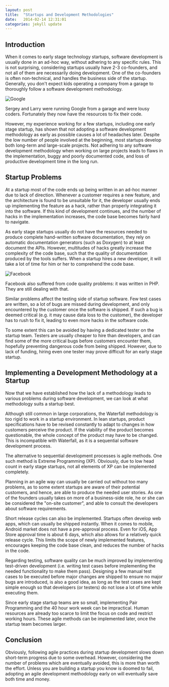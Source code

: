 ```yaml
---
layout: post
title:  "Startups and Development Methodologies"
date:   2014-02-14 12:31:01
categories: jekyll update
---
```


## Introduction

When it comes to early stage technology startups, software development is usually done in an ad-hoc way, without adhering to any specific rules. This is not surprising, considering startups usually have 2-3 co-founders, and not all of them are necessarily doing development. One of the co-founders is often non-technical, and handles the business side of the startup. Generally, you don't expect kids operating a company from a garage to thoroughly follow a software development methodology.

![Google](http://blog.inf.ed.ac.uk/sapm/files/2014/02/google-300x117.png)

Sergey and Larry were running Google from a garage and were lousy coders.
Fortunately they now have the resources to fix their code.

However, my experience working for a few startups, including one early stage startup, has shown that not adopting a software development methodology as early as possible causes a lot of headaches later. Despite the low number of people involved at the beginning, most startups develop both long-term and large-scale projects. Not adhering to any software development methodology when working on large projects leads to flaws in the implementation, buggy and poorly documented code, and loss of productive development time in the long run.

## Startup Problems

At a startup most of the code ends up being written in an ad-hoc manner due to lack of direction. Whenever a customer requires a new feature, and the architecture is found to be unsuitable for it, the developer usually ends up implementing the feature as a hack, rather than properly integrating it into the software. If this kind of development continues, and the number of hacks in the implementation increases, the code base becomes fairly hard to navigate.

As early stage startups usually do not have the resources needed to produce complete hand-written software documentation, they rely on automatic documentation generators (such as Doxygen) to at least document the APIs. However, multitudes of hacks greatly increase the complexity of the code base, such that the quality of documentation produced by the tools suffers. When a startup hires a new developer, it will take a lot of time for him or her to comprehend the code base.

![Facebook](http://blog.inf.ed.ac.uk/sapm/files/2014/02/fb1.png)

Facebook also suffered from code quality problems: it was written in PHP. They are still dealing with that.

Similar problems affect the testing side of startup software. Few test cases are written, so a lot of bugs are missed during development, and only encountered by the customer once the software is shipped. If such a bug is deemed critical (e.g. it may cause data loss to the customer), the developer has to rush to fix it, leading to even more hacks in the software code.

To some extent this can be avoided by having a dedicated tester on the startup team. Testers are usually cheaper to hire than developers, and can find some of the more critical bugs before customers encounter them, hopefully preventing dangerous code from being shipped. However, due to lack of funding, hiring even one tester may prove difficult for an early stage startup.

## Implementing a Development Methodology at a Startup

Now that we have established how the lack of a methodology leads to various problems during software development, we can look at what methodology suits a startup best.

Although still common in large corporations, the Waterfall methodology is too rigid to work in a startup environment. In lean startups, product specifications have to be revised constantly to adapt to changes in how customers perceive the product. If the viability of the product becomes questionable, the whole concept of the product may have to be changed. This is incompatible with Waterfall, as it is a sequential software development process.

The alternative to sequential development processes is agile methods. One such method is Extreme Programming (XP). Obviously, due to low head count in early stage startups, not all elements of XP can be implemented completely.

Planning in an agile way can usually be carried out without too many problems, as to some extent startups are aware of their potential customers, and hence, are able to produce the needed user stories. As one of the founders usually takes on more of a business-side role, he or she can be considered the "on-site customer", and able to consult the developers about software requirements.

Short release cycles can also be implemented. Startups often develop web apps, which can usually be shipped instantly. When it comes to mobile, Android market does not have a pre-approval process. Even for iOS, App Store approval time is about 6 days, which also allows for a relatively quick release cycle. This limits the scope of newly implemented features, encourages keeping the code base clean, and reduces the number of hacks in the code.

Regarding testing, software quality can be much improved by implementing test-driven development (i.e. writing test cases before implementing the needed functionality to make them pass). Designing a few manual test cases to be executed before major changes are shipped to ensure no major bugs are introduced, is also a good idea, as long as the test cases are kept simple enough so that developers (or testers) do not lose a lot of time while executing them.

Since early stage startup teams are so small, implementing Pair Programming and the 40 hour work week can be impractical. Human resources are already too scarce to limit the focus on code and restrict working hours. These agile methods can be implemented later, once the startup team becomes larger.

## Conclusion

Obviously, following agile practices during startup development slows down short-term progress due to some overhead. However, considering the number of problems which are eventually avoided, this is more than worth the effort. Unless you are building a startup you know is doomed to fail, adopting an agile development methodology early on will eventually save both time and money.
